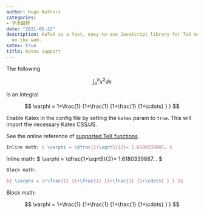 ```yaml
---
author: Hugo Authors
categories:
- 学术田野
date: "2021-05-22"
description: KaTeX is a fast, easy-to-use JavaScript library for TeX math rendering
  on the web.
katex: true
title: Katex support
---
```


The following

$$ \int_{a}^{b} x^2 dx $$

Is an integral

$$ \varphi = 1+\frac{1} {1+\frac{1} {1+\frac{1} {1+\cdots} } } $$

Enable Katex in the config file by setting the `katex` param to `true`. This will import the necessary Katex CSS/JS. 

See the online reference of [supported TeX functions](https://katex.org/docs/supported.html). 

```latex
Inline math: $ \varphi = \dfrac{1+\sqrt5}{2}= 1.6180339887… $
```

Inline math: $ \varphi = \dfrac{1+\sqrt5}{2}= 1.6180339887… $

```latex
Block math:

$$ \varphi = 1+\frac{1} {1+\frac{1} {1+\frac{1} {1+\cdots} } } $$
```

Block math:

$$ \varphi = 1+\frac{1} {1+\frac{1} {1+\frac{1} {1+\cdots} } } $$